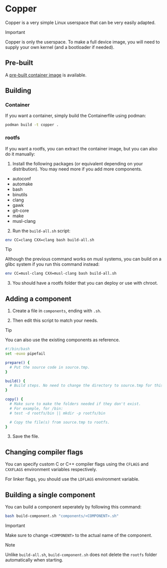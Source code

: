 # Copper

Copper is a very simple Linux userspace that can be very easily adapted.

> [!IMPORTANT]
> Copper is only the userspace. To make a full device image, you will need to supply your own kernel (and a bootloader if needed).

## Pre-built

A [pre-built container image](https://github.com/charles19132/copper/pkgs/container/copper) is available.

## Building

### Container

If you want a container, simply build the Containerfile using podman:

```sh
podman build -t copper .
```

### rootfs

If you want a rootfs, you can extract the container image, but you can also do it manually:

1. Install the following packages (or equivalent depending on your distribution). You may need more if you add more components.

- autoconf
- automake
- bash
- binutils
- clang
- gawk
- git-core
- make
- musl-clang

2. Run the `build-all.sh` script:

```sh
env CC=clang CXX=clang bash build-all.sh
```

> [!TIP]
> Although the previous command works on musl systems, you can build on a glibc system if you run this command instead:
> ```sh
> env CC=musl-clang CXX=musl-clang bash build-all.sh
> ```

3. You should have a rootfs folder that you can deploy or use with chroot.

## Adding a component

1. Create a file in `components`, ending with `.sh`.

2. Then edit this script to match your needs.

> [!TIP]
> You can also use the existing components as reference.

```bash
#!/bin/bash
set -euxo pipefail

prepare() {
  # Put the source code in source.tmp.
}

build() {
  # Build steps. No need to change the directory to source.tmp for this step.
}

copy() {
  # Make sure to make the folders needed if they don't exist.
  # For example, for /bin:
  # test -d rootfs/bin || mkdir -p rootfs/bin

  # Copy the file(s) from source.tmp to rootfs.
}
```

3. Save the file.

## Changing compiler flags

You can specify custom C or C++ compiler flags using the `CFLAGS` and `CXXFLAGS` environment variables respectively.

For linker flags, you should use the `LDFLAGS` environment variable.

## Building a single component

You can build a component seperately by following this command:

```sh
bash build-component.sh "components/<COMPONENT>.sh"
```

> [!IMPORTANT]
> Make sure to change `<COMPONENT>` to the actual name of the component.

> [!NOTE]
> Unlike `build-all.sh`, `build-component.sh` does not delete the `rootfs` folder automatically when starting.